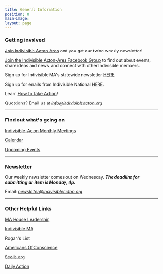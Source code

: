 ```yaml
---
title: General Information
position: 0
main-image: 
layout: page
---
```


### Getting involved

[Join Indivisible Acton-Area](https://actionnetwork.org/forms/join-indivisible-acton?source=direct_link&referrer=group-indivisible-acton) and you get our twice weekly newsletter!

[Join the Indivisible Acton-Area Facebook Group](https://www.facebook.com/groups/indivisibleacton) to find out about events, share ideas and news, and connect with other Indivisible members.

Sign up for Indivisible MA's statewide newsletter [HERE](https://www.indivisible-ma.org/newsletter-signup).

Sign up for emails from Indivisible National [HERE](https://indivisible.org).

Learn [How to Take Action](/uploads/Indivisible%20Presentation.pdf)!

Questions?  Email us at *info@indivisibleacton.org*

---

### Find out what's going on

[Indivisible-Acton Monthly Meetings](http://www.indivisibleacton.org/events/indivisible-acton-monthly-meetings.html)

[Calendar](http://www.indivisibleacton.org/calendar.html)

[Upcoming Events](http://www.indivisibleacton.org/events/upcoming-events.html)

---

### Newsletter

Our weekly newsletter comes out on Wednesday.  ***The deadline for submitting an item is Monday, 4p.***

Email:  *newsletter@indivisibleacton.org*

---

### Other Helpful Links

[MA House Leadership](https://malegislature.gov/Legislators/Leadership)

[Indivisible MA](https://www.indivisible-ma.org)  

[Rogan's List](http://roganslist.blogspot.com)

[Americans Of Conscience](https://americansofconscience.com)  

[5calls.org](http://5calls.org)

[Daily Action](https://dailyaction.org)